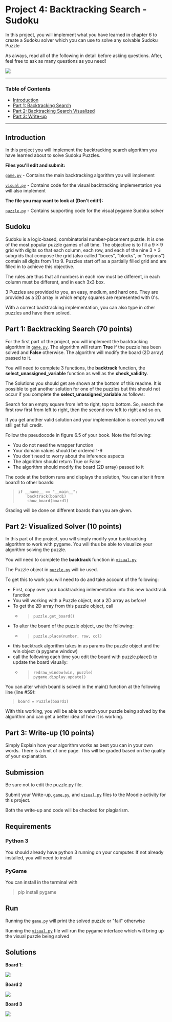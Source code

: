 # Project 4: Backtracking Search - Sudoku

In this project, you will implement what you have learned in chapter 6 to create a Sudoku solver which you can use to solve any solvable Sudoku Puzzle 

As always, read all of the following in detail before asking questions. After, feel free to ask as many questions as you need!

![](sudoku.png)

***
### Table of Contents

* [Introduction](#Introduction)
* [Part 1: Backtracking Search](#Q1)
* [Part 2: Backtracking Search Visualized](#Q2)
* [Part 3: Write-up](#P3)

***
<a name="Introduction"></a>
## Introduction ##

In this project you will implement the backtracking search algorithm you have learned about to solve Sudoku Puzzles. 

**Files you'll edit and submit:**

[`game.py`](game.py) - Contains the main backtracking algorithm you will implement

[`visual.py`](visual.py) - Contains code for the visual backtracking implementation you will also implement

**The file you may want to look at (Don't edit!):**

[`puzzle.py`](puzzle.py) - Contains supporting code for the visual pygame Sudoku solver

## Sudoku

Sudoku is a logic-based, combinatorial number-placement puzzle. It  is one of the most popular puzzle games of all time. The objective is to fill a 9 × 9 grid with digits so that each column, each row, and each of the nine 3 × 3 subgrids that compose the grid (also called "boxes", "blocks", or "regions") contain all digits from 1 to 9.
Puzzles start off as a partially filled grid and are filled in to achieve this objective.

The rules are thus that all numbers in each row must be different, in each column must be different, and in each 3x3 box.

3 Puzzles are provided to you, an easy, medium, and hard one. They are provided as a 2D array in which empty squares are represented with 0's. 

With a correct backtracking implementation, you can also type in other puzzles and have them solved.

<a name="Q1"></a>
## Part 1: Backtracking Search (70 points)

For the first part of the project, you will implement the backtracking algorithm in [`game.py`](game.py). The algorithm will return **True** if the puzzle has been solved and **False** otherwise. The algorithm will modify the board (2D array) passed to it.

You will need to complete 3 functions, the **backtrack** function, the **select_unassigned_variable** function as well as the **check_validity**.

The Solutions you should get are shown at the bottom of this readme. It is possible to get another solution for one of the puzzles but this should not occur if you complete the **select_unassigned_variable** as follows:

Search for an empty square from left to right, top to bottom. So, search the first row first from left to right, then the second row left to right and so on.

If you get another valid solution and your implementation is correct you will still get full credit.

Follow the pseudocode in figure 6.5 of your book. Note the following:
* You do not need the wrapper function
* Your domain values should be ordered 1-9
* You don't need to worry about the inference aspects
* The algorithm should return True or False
* The algorithm should modify the board (2D array) passed to it

The code at the bottom runs and displays the solution, You can alter it from board1 to other boards:
>     if __name__ == "__main__":
>         backtrack(board1)
>         show_board(board1)

Grading will be done on different boards than you are given.

<a name="Q2"></a>
## Part 2: Visualized Solver (10 points)

In this part of the project, you will simply modify your backtracking algorithm to work with pygame. You will thus be able to visualize your algorithm solving the puzzle.

You will need to complete the **backtrack** function in [`visual.py`](visual.py)

The Puzzle object in [`puzzle.py`](puzzle.py) will be used.

To get this to work you will need to do and take account of the following:
* First, copy over your backtracking imlementation into this new backtrack function
* You will working with a Puzzle object, not a 2D array as before!
* To get the 2D array from this puzzle object, call 
  * >     puzzle.get_board()
* To alter the board of the puzzle object, use the following:
  * >     puzzle.place(number, row, col)
* this backtrack algorithm takes in as params the puzzle object and the win object (a pygame window)
* call the following each time you edit the board with puzzle.place() to update the board visually:
  * >     redraw_window(win, puzzle)
    >     pygame.display.update()

You can alter which board is solved in the main() function at the following line (line #59):
>     board = Puzzle(board1)

With this working, you will be able to watch your puzzle being solved by the algorithm and can get a better idea of how it is working.

<a name="P3"></a>
## Part 3: Write-up (10 points)

Simply Explain how your algorithm works as best you can in your own words. There is a limit of one page. This will be graded based on the quality of your explanation.

## Submission ##

Be sure not to edit the puzzle.py file.

Submit your Write-up, [`game.py`](game.py), and [`visual.py`](visual.py) files to the Moodle activity for this project.

Both the write-up and code will be checked for plagiarism.

## Requirements ##

### Python 3 ###
    
You should already have python 3 running on your computer. If not already installed, you will need to install 

### PyGame ###

You can install in the terminal with

> pip install pygame

## Run ##
    
Running the [`game.py`](game.py) will print the solved puzzle or "fail" otherwise

Running the [`visual.py`](visual.py) file will run the pygame interface which will bring up the visual puzzle being solved

## Solutions ##

**Board 1**:

![](sol1.png)

**Board 2**

![](sol2.png)

**Board 3**

![](sol3.png)